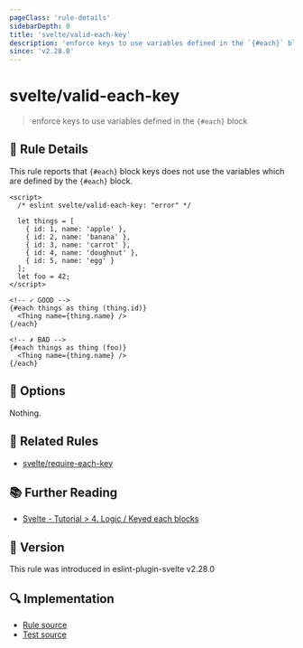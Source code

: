 ```yaml
---
pageClass: 'rule-details'
sidebarDepth: 0
title: 'svelte/valid-each-key'
description: 'enforce keys to use variables defined in the `{#each}` block'
since: 'v2.28.0'
---
```


# svelte/valid-each-key

> enforce keys to use variables defined in the `{#each}` block

## :book: Rule Details

This rule reports that `{#each}` block keys does not use the variables which are defined by the `{#each}` block.

<ESLintCodeBlock>

<!--eslint-skip-->

```svelte
<script>
  /* eslint svelte/valid-each-key: "error" */

  let things = [
    { id: 1, name: 'apple' },
    { id: 2, name: 'banana' },
    { id: 3, name: 'carrot' },
    { id: 4, name: 'doughnut' },
    { id: 5, name: 'egg' }
  ];
  let foo = 42;
</script>

<!-- ✓ GOOD -->
{#each things as thing (thing.id)}
  <Thing name={thing.name} />
{/each}

<!-- ✗ BAD -->
{#each things as thing (foo)}
  <Thing name={thing.name} />
{/each}
```

</ESLintCodeBlock>

## :wrench: Options

Nothing.

## :couple: Related Rules

- [svelte/require-each-key](./require-each-key.md)

## :books: Further Reading

- [Svelte - Tutorial > 4. Logic / Keyed each blocks](https://svelte.dev/tutorial/keyed-each-blocks)

## :rocket: Version

This rule was introduced in eslint-plugin-svelte v2.28.0

## :mag: Implementation

- [Rule source](https://github.com/sveltejs/eslint-plugin-svelte/blob/main/packages/eslint-plugin-svelte/src/rules/valid-each-key.ts)
- [Test source](https://github.com/sveltejs/eslint-plugin-svelte/blob/main/packages/eslint-plugin-svelte/tests/src/rules/valid-each-key.ts)
